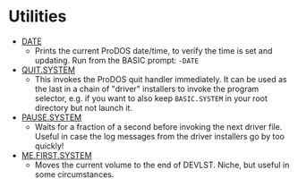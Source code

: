 # Utilities

* [DATE](date.s)
  * Prints the current ProDOS date/time, to verify the time is set and updating. Run from the BASIC prompt: `-DATE`
* [QUIT.SYSTEM](quit.system.s)
  * This invokes the ProDOS quit handler immediately. It can be used as the last in a chain of "driver" installers to invoke the program selector, e.g. if you want to also keep `BASIC.SYSTEM` in your root directory but not launch it.
* [PAUSE.SYSTEM](pause.system.s)
  * Waits for a fraction of a second before invoking the next driver file. Useful in case the log messages from the driver installers go by too quickly!
* [ME.FIRST.SYSTEM](me.first.system.s)
  * Moves the current volume to the end of DEVLST. Niche, but useful in some circumstances.

